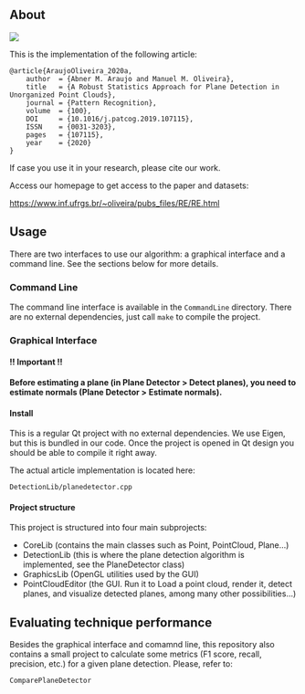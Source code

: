
## About

![](https://www.inf.ufrgs.br/~oliveira/pubs_files/RE/teaser.png)

This is the implementation of the following article:

```
@article{AraujoOliveira_2020a,
    author  = {Abner M. Araujo and Manuel M. Oliveira},
    title   = {A Robust Statistics Approach for Plane Detection in Unorganized Point Clouds},
    journal = {Pattern Recognition},
    volume  = {100},
    DOI     = {10.1016/j.patcog.2019.107115},
    ISSN    = {0031-3203},
    pages   = {107115},
    year    = {2020}
}
```

If case you use it in your research, please cite our work.

Access our homepage to get access to the paper and datasets:

https://www.inf.ufrgs.br/~oliveira/pubs_files/RE/RE.html

## Usage 

There are two interfaces to use our algorithm: a graphical interface and a command line. See the sections below for more details.

### Command Line 

The command line interface is available in the `CommandLine` directory. There are no external dependencies, just call `make` to compile the project.

### Graphical Interface 

#### !! Important !!

**Before estimating a plane (in Plane Detector > Detect planes), you need to estimate normals (Plane Detector > Estimate normals).**

#### Install 

This is a regular Qt project with no external dependencies. We use Eigen, but this is bundled in our code. Once the project is opened in Qt design you should be able to compile it right away.

The actual article implementation is located here:

`DetectionLib/planedetector.cpp`

#### Project structure

This project is structured into four main subprojects:
- CoreLib (contains the main classes such as Point, PointCloud, Plane...)
- DetectionLib (this is where the plane detection algorithm is implemented, see the PlaneDetector class)
- GraphicsLib (OpenGL utilities used by the GUI)
- PointCloudEditor (the GUI. Run it to Load a point cloud, render it, detect planes, and visualize detected planes, among many other possibilities...) 

## Evaluating technique performance 

Besides the graphical interface and comamnd line, this repository also contains a small project to calculate some metrics (F1 score, recall, precision, etc.) for a given plane detection. Please, refer to: 

`ComparePlaneDetector`

